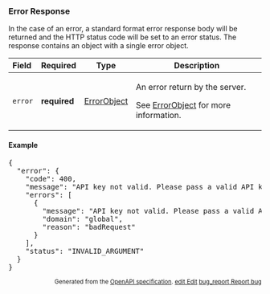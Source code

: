 <!--- This is a generated file, do not edit! -->
<!--- [START maps_http_schema_errorresponse] -->
<h3 class="schema-object" id="ErrorResponse">Error Response</h3>

In the case of an error, a standard format error response body will be returned and the HTTP status code will be set to an error status. The response contains an object with a single error object.

| Field   | Required     | Type                                      | Description                                                                                                                                          |
| :------ | ------------ | ----------------------------------------- | ---------------------------------------------------------------------------------------------------------------------------------------------------- |
| `error` | **required** | [ErrorObject](#ErrorObject "ErrorObject") | <div class="ref-property-description"><p>An error return by the server.</p><p>See <a href="#ErrorObject">ErrorObject</a> for more information.</div> |

<h4 class="schema-object-example" id="ErrorResponse-example">Example</h4>

<pre class="notranslate lang-json prettyprint">{
  "error": {
    "code": 400,
    "message": "API key not valid. Please pass a valid API key.",
    "errors": [
      {
        "message": "API key not valid. Please pass a valid API key.",
        "domain": "global",
        "reason": "badRequest"
      }
    ],
    "status": "INVALID_ARGUMENT"
  }
}</pre>

<p style="text-align: right; font-size: smaller;">Generated from the <a class="gc-analytics-event" data-category="GMP" data-label="openapi-github" href="https://github.com/googlemaps/openapi-specification" title="Google Maps Platform OpenAPI Specification" class="external">OpenAPI specification</a>.
 <a class="gc-analytics-event" data-category="GMP" data-label="openapi-github" href="https://github.com/googlemaps/openapi-specification/blob/main/specification/schema" title="Edit on GitHub"><span class="material-icons">edit</span> Edit</a>
 <a class="gc-analytics-event" data-category="GMP" data-label="openapi-github" href="https://github.com/googlemaps/openapi-specification/issues/new?assignees=&labels=type%3A+bug%2C+triage+me&template=bug_report.md&title=[schema] Bug - ErrorResponse" title="File bug for schema on GitHub"><span class="material-icons">bug_report</span> Report bug</a>
</p>

<!--- [END maps_http_schema_errorresponse] -->
